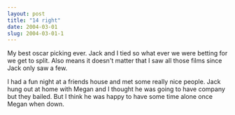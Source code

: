 ```yaml
---
layout: post
title: "14 right"
date: 2004-03-01
slug: 2004-03-01-1
---
```


My best oscar picking ever.  Jack and I tied so what ever we were betting for we get to split.  Also means it doesn&apos;t matter that I saw all those films since Jack only saw a few.

I had a fun night at a  friends house and met some really nice people.  Jack hung out at home with Megan and I thought he was going to have company but they bailed.  But I think he was happy to have some time alone once Megan when down.
